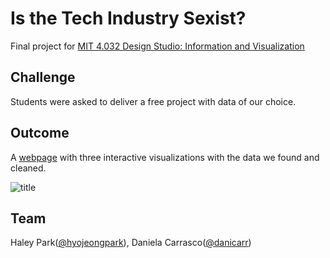 # Is the Tech Industry Sexist?
Final project for [MIT 4.032 Design Studio: Information and Visualization](https://irenedelatorre.github.io/MIT-Design-Studio-Information-and-Visualization/)

## Challenge
Students were asked to deliver a free project with data of our choice.

## Outcome
A [webpage](https://haleypark.design/tech-visualization/
) with three interactive visualizations with the data we found and cleaned.

![title](title.png "title")

## Team
Haley Park([@hyojeongpark](https://github.com/hyojeongpark)),
Daniela Carrasco([@danicarr](https://github.com/danicarr))
